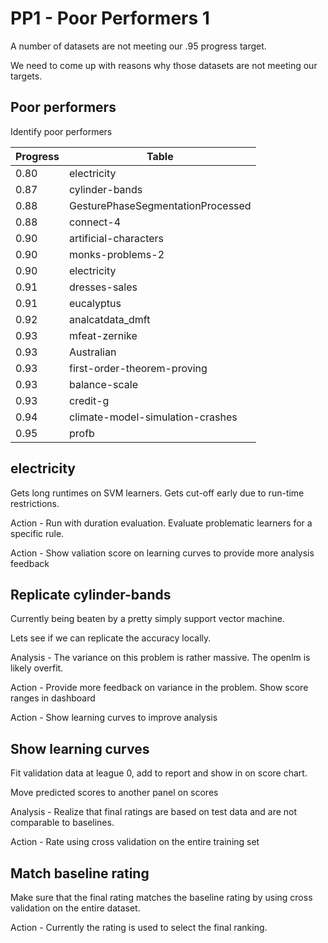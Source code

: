 # PP1 - Poor Performers 1

A number of datasets are not meeting our .95 progress target.

We need to come up with reasons why those datasets are not meeting our targets.

## Poor performers

Identify poor performers

Progress | Table                         
-------- | ----------------------------------
0.80     | electricity
0.87     | cylinder-bands
0.88     | GesturePhaseSegmentationProcessed
0.88     | connect-4
0.90     | artificial-characters
0.90     | monks-problems-2
0.90     | electricity
0.91     | dresses-sales
0.91     | eucalyptus
0.92     | analcatdata_dmft
0.93     | mfeat-zernike
0.93     | Australian
0.93     | first-order-theorem-proving
0.93     | balance-scale
0.93     | credit-g
0.94     | climate-model-simulation-crashes
0.95     | profb

## electricity

Gets long runtimes on SVM learners. Gets cut-off early due to run-time restrictions.

Action - Run with duration evaluation. Evaluate problematic learners for a specific rule.

Action - Show valiation score on learning curves to provide more analysis feedback

## Replicate cylinder-bands

Currently being beaten by a pretty simply support vector machine.

Lets see if we can replicate the accuracy locally.

Analysis - The variance on this problem is rather massive. The openlm is likely overfit.

Action - Provide more feedback on variance in the problem. Show score ranges in dashboard

Action - Show learning curves to improve analysis

## Show learning curves

Fit validation data at league 0, add to report and show in on score chart.

Move predicted scores to another panel on scores

Analysis - Realize that final ratings are based on test data and are not comparable to baselines.

Action - Rate using cross validation on the entire training set

## Match baseline rating

Make sure that the final rating matches the baseline rating by using cross validation on the entire dataset.

Action - Currently the rating is used to select the final ranking.
